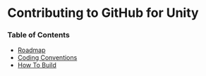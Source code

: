 # Contributing to GitHub for Unity

### Table of Contents

- [Roadmap](roadmap.md)
- [Coding Conventions](coding-conventions.md)
- [How To Build](how-to-build.md)

